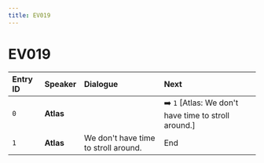 ```yaml
---
title: EV019
---
```


# EV019


| Entry ID | Speaker | Dialogue | Next |
| :------- | :------ | :------- | :------------ |
| `0` | **Atlas** |  | ➡️ `1` \[Atlas: We don't have time to stroll around\.\] |
| `1` | **Atlas** | We don't have time to stroll around\. | End |
